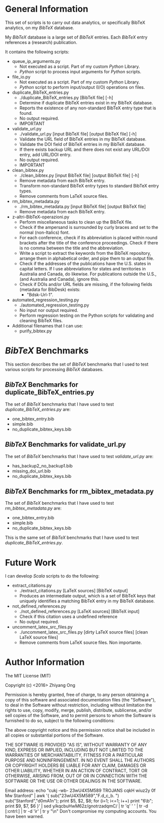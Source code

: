 #	General Information

This set of scripts is to carry out data analytics, or specifically
	BibTeX analytics, on my *BibTeX* database.

My *BibTeX* database is a large set of *BibTeX* entries.
	Each *BibTeX* entry references a (research) publication.

It contains the following scripts:
+ queue_ip_arguments.py
	- Not executed as a script. Part of my custom *Python* Library.
	- *Python* script to process input arguments for *Python* scripts.
+ file_io.py
	- Not executed as a script. Part of my custom *Python* Library.
	- *Python* script to perform input/output (I/O) operations on files. 
+ duplicate_BibTeX_entries.py
	- ./duplicate_BibTeX_entries.py [BibTeX file] [-h]
	- Determine if duplicate BibTeX entries exist in my BibTeX
		database.
	- Reports the existence of any non-standard BibTeX entry type
		that is found.
	- No output required.
	- IMPORTANT
+ validate_url.py
	- ./validate_url.py [input BibTeX file] [output BibTeX file] [-h]
	- Validate the URL field of BibTeX entries in my BibTeX database.
	- Validate the DOI field of BibTeX entries in my BibTeX database.
	- If there exists backup URL and there does not exist any URL/DOI
		entry, add URL/DOI entry.
	- No output required.
	- IMPORTANT
+ clean_bibtex.py
	- ./clean_bibtex.py [input BibTeX file] [output BibTeX file] [-h]
	- Remove metadata from each BibTeX entry.
	- Transform non-standard BibTeX entry types to standard BibTeX
		entry types.
	- Remove comments from LaTeX source files.
+ rm_bibtex_metadata.py
	- ./rm_bibtex_metadata.py [input BibTeX file] [output BibTeX file]
	- Remove metadata from each BibTeX entry.
+ z-altri-BibTeX-operazioni.py
	- Perform miscellaneous tasks to clean up the BibTeX file.
	- Check if the ampersand is surrounded by curly braces and set
		to the normal (non-Italics) font.
	- For each conference, check if its abbreviation is placed within
		round brackets after the title of the conference proceedings.
	  Check if there is no comma between the title and the
		abbreviation.
	- Write a script to extract the keywords from the BibTeX
		repository, arrange them in alphabetical order, and pipe them
		to an output file.
	- Check if the addresses of the publications have the U.S. states
		in capital letters.
		If I use abbreviations for states and territories in Australia
		and Canada, do likewise.
		For publications outside the U.S., (and Australia and Canada),
		ignore this.
	- Check if DOIs and/or URL fields are missing, if the following
		fields (metadata for BibDesk) exists:
		- "Bdsk-Url-1". 
+ automated_regression_testing.py
	- ./automated_regression_testing.py
	- No input nor output required.
	- Perform regression testing on the Python scripts for validating
		and cleaning BibTeX files.
+ Additional filenames that I can use:
	- purify_bibtex.py








#	*BibTeX* Benchmarks

This section describes the set of *BibTeX* benchmarks that I used to
	test various scripts for processing *BibTeX* databases. 

##	*BibTeX* Benchmarks for duplicate_BibTeX_entries.py

The set of *BibTeX* benchmarks that I have used to test
	*duplicate_BibTeX_entries.py* are:
+ one_bibtex_entry.bib
+ simple.bib
+ no_duplicate_bibtex_keys.bib


##	*BibTeX* Benchmarks for validate_url.py

The set of *BibTeX* benchmarks that I have used to test
	*validate_url.py* are:
+ has_backup2_no_backup1.bib
+ missing_doi_url.bib
+ no_duplicate_bibtex_keys.bib


##	*BibTeX* Benchmarks for rm_bibtex_metadata.py

The set of *BibTeX* benchmarks that I have used to test
	*rm_bibtex_metadata.py* are:
+ one_bibtex_entry.bib
+ simple.bib
+ no_duplicate_bibtex_keys.bib

This is the same set of *BibTeX* benchmarks that I have used to test
	*duplicate_BibTeX_entries.py*.










#	Future Work

I can develop *Scala* scripts to do the following:
+ extract_citations.py
	- ./extract_citations.py [LaTeX sources] [BibTeX output]
	- Produces an intermediate output, which is a set of BibTeX keys
		that uniquely identifies a matching BibTeX entry in my BibTeX
		database.
+ not_defined_references.py
	- ./not_defined_references.py  [LaTeX sources] [BibTeX input]
	- Check if this citation uses a undefined reference
	- No output required.
+ uncomment_latex_src_files.py
	- ./uncomment_latex_src_files.py [dirty LaTeX source files] [clean LaTeX source files]
	- Remove comments from LaTeX source files. Non importante.







#	Author Information

The MIT License (MIT)

Copyright (c) <2016> Zhiyang Ong

Permission is hereby granted, free of charge, to any person obtaining a copy of this software and associated documentation files (the "Software"), to deal in the Software without restriction, including without limitation the rights to use, copy, modify, merge, publish, distribute, sublicense, and/or sell copies of the Software, and to permit persons to whom the Software is furnished to do so, subject to the following conditions:

The above copyright notice and this permission notice shall be included in all copies or substantial portions of the Software.

THE SOFTWARE IS PROVIDED "AS IS", WITHOUT WARRANTY OF ANY KIND, EXPRESS OR IMPLIED, INCLUDING BUT NOT LIMITED TO THE WARRANTIES OF MERCHANTABILITY, FITNESS FOR A PARTICULAR PURPOSE AND NONINFRINGEMENT. IN NO EVENT SHALL THE AUTHORS OR COPYRIGHT HOLDERS BE LIABLE FOR ANY CLAIM, DAMAGES OR OTHER LIABILITY, WHETHER IN AN ACTION OF CONTRACT, TORT OR OTHERWISE, ARISING FROM, OUT OF OR IN CONNECTION WITH THE SOFTWARE OR THE USE OR OTHER DEALINGS IN THE SOFTWARE.

Email address: echo "cukj -wb- 23wU4X5M589 TROJANS cqkH wiuz2y 0f Mw Stanford" | awk '{ sub("23wU4X5M589","F.d_c_b. ") sub("Stanford","d0mA1n"); print $5, $2, $8; for (i=1; i<=1; i++) print "6\b"; print $9, $7, $6 }' | sed y/kqcbuHwM62z/gnotrzadqmC/ | tr 'q' ' ' | tr -d [:cntrl:] | tr -d 'ir' | tr y "\n"		Don't compromise my computing accounts. You have been warned.

